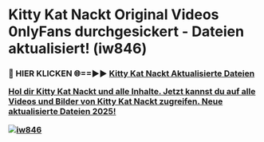 # Kitty Kat Nackt Original Videos 0nlyFans durchgesickert - Dateien aktualisiert! (iw846)

<h3>🔴 HIER KLICKEN 🌐==►► <a href="https://tinyurl.com/h6vf6nb8" rel="nofollow">Kitty Kat Nackt Aktualisierte Dateien

Hol dir Kitty Kat Nackt und alle Inhalte. Jetzt kannst du auf alle Videos und Bilder von Kitty Kat Nackt zugreifen. Neue aktualisierte Dateien 2025!

[![iw846](https://i.imgur.com/sD4kR3V.gif)](https://tinyurl.com/h6vf6nb8)
